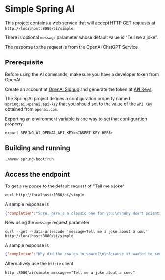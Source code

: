 # Simple Spring AI

This project contains a web service that will accept HTTP GET requests at
`http://localhost:8080/ai/simple`.

There is optional `message` parameter whose default value is "Tell me a joke".

The response to the request is from the OpenAI ChatGPT Service.

## Prerequisite

Before using the AI commands, make sure you have a developer token from OpenAI.

Create an account at [OpenAI Signup](https://platform.openai.com/signup) and generate the token at [API Keys](https://platform.openai.com/account/api-keys).

The Spring AI project defines a configuration property named `spring.ai.openai.api-key` that you should set to the value of the `API Key` obtained from `openai.com`.

Exporting an environment variable is one way to set that configuration property.
```shell
export SPRING_AI_OPENAI_API_KEY=<INSERT KEY HERE>
```

## Building and running

```
./mvnw spring-boot:run
```

## Access the endpoint

To get a response to the default request of "Tell me a joke"

```shell 
curl http://localhost:8080/ai/simple
```

A sample response is 

```json
{"completion":"Sure, here's a classic one for you:\n\nWhy don't scientists trust atoms?\n\nBecause they make up everything!"}
```

Now using the `message` request parameter
```shell
curl --get --data-urlencode 'message=Tell me a joke about a cow.' http://localhost:8080/ai/simple 
```

A sample response is

```json
{"completion":"Why did the cow go to space?\n\nBecause it wanted to see the \"moooon\" up close!"}
```

Alternatively use the `httpie` client
```shell
http :8080/ai/simple message=="Tell me a joke about a cow."
```
